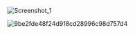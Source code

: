 
![Screenshot_1](https://github.com/offpic/FFT-STM32-Fast-Fourier-Transform-SSD1306-STM32F401CU6/assets/31142397/2469ab07-4776-4a67-9663-0e845d04e322)

![9be2fde48f24d918cd28996c98d757d4](https://github.com/offpic/FFT-STM32-Fast-Fourier-Transform-SSD1306-STM32F401CU6/assets/31142397/1289ae04-0527-4828-88ca-ebcbf37f0d90)
